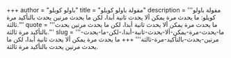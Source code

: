 +++
author = "باولو كويلو"
title = "مقولة باولو كويلو"
description = '''مقولة باولو كويلو: ما يحدث مرة يمكن ألا يحدث ثانية أبدا، لكن ما يحدث مرتين يحدث بالتأكيد مرة ثالثة.'''
quote = '''ما يحدث مرة يمكن ألا يحدث ثانية أبدا، لكن ما يحدث مرتين يحدث بالتأكيد مرة ثالثة.'''
slug = '''ما-يحدث-مرة-يمكن-ألا-يحدث-ثانية-أبدا،-لكن-ما-يحدث-مرتين-يحدث-بالتأكيد-مرة-ثالثة'''
+++
ما يحدث مرة يمكن ألا يحدث ثانية أبدا، لكن ما يحدث مرتين يحدث بالتأكيد مرة ثالثة.
